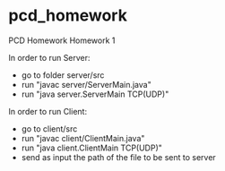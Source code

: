 # pcd_homework
PCD Homework
Homework 1

In order to run Server: 
- go to folder server/src
- run "javac server/ServerMain.java"
- run "java server.ServerMain TCP(UDP)"

In order to run Client:
- go to client/src
- run "javac client/ClientMain.java"
- run "java client.ClientMain TCP(UDP)" 
- send as input the path of the file to be sent to server
